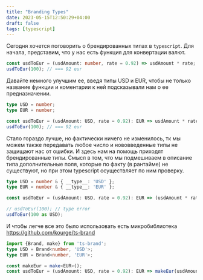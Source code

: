 ```yaml
---
title: "Branding Types"
date: 2023-05-15T12:50:29+04:00
draft: false
tags: [typescript]
---
```


Cегодня хочется поговорить о брендированных типах в `typescript`. Для начала, представим, что у нас есть функция для конвертации валют.
```ts
const usdToEur = (usdAmount: number, rate = 0.92) => usdAmount * rate;
usdToEur(100); // === 92 eur
```

Давайте немного улучшим ее, введя типы USD и EUR, чтобы не только название функции и коментарии к ней подсказывали нам о ее предназначении.

```ts
type USD = number;
type EUR = number;

const usdToEur = (usdAmount: USD, rate = 0.92): EUR => usdAmount * rate;
usdToEur(100); // === 92 eur
```

Стало гораздо лучше, но фактически ничего не изменилось, тк мы можем также передавать любое число и нововведенные типы не защищают нас от ошибки.
И здесь нам на помощь приходят брендированные типы. Смысл в том, что мы подмешиваем в описание типа дополнительные поля, которые по факту (в рантайме) не существуют, но при этом typescript осуществляет по ним проверку.

```ts
type USD = number & { __type__: 'USD' };
type EUR = number & { __type__: 'EUR' };

const usdToEur = (usdAmount: USD, rate = 0.92): EUR => (usdAmount * rate) as EUR;

// usdToEur(100); // type error
usdToEur(100 as USD);
```

И чтобы легче все это было использовать есть микробиблиотека https://github.com/kourge/ts-brand

```ts
import {Brand, make} from 'ts-brand';
type USD = Brand<number, 'USD'>;
type EUR = Brand<number, 'EUR'>;

const makeEur = make<EUR>();
const usdToEur = (usdAmount: USD, rate = 0.92): EUR => makeEur(usdAmount * rate);
```
